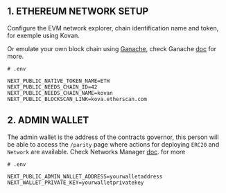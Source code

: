 ## 1. ETHEREUM NETWORK SETUP

Configure the EVM network explorer, chain identification name and token, for exemple using Kovan.

Or emulate your own block chain using [Ganache](../docs/GANACHE.md), check Ganache  [doc]('https://trufflesuite.com/ganache/') for more.

```text
# .env

NEXT_PUBLIC_NATIVE_TOKEN_NAME=ETH
NEXT_PUBLIC_NEEDS_CHAIN_ID=42
NEXT_PUBLIC_NEEDS_CHAIN_NAME=kovan
NEXT_PUBLIC_BLOCKSCAN_LINK=kova.etherscan.com
```

## 2. ADMIN WALLET

The admin wallet is the address of the contracts governor, this person will be able to access the `/parity` page where actions for deploying `ERC20` and `Network` are available. Check Networks Manager [doc](../docs/NETWORK-MANAGER.md). for more

```text
# .env

NEXT_PUBLIC_ADMIN_WALLET_ADDRESS=yourwalletaddress
NEXT_WALLET_PRIVATE_KEY=yourwalletprivatekey
```